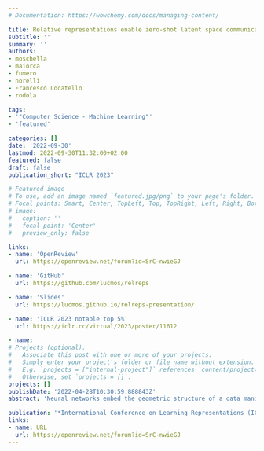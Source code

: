 ```yaml
---
# Documentation: https://wowchemy.com/docs/managing-content/

title: Relative representations enable zero-shot latent space communication
subtitle: ''
summary: ''
authors:
- moschella
- maiorca
- fumero
- norelli
- Francesco Locatello
- rodola

tags:
- '"Computer Science - Machine Learning"'
- 'featured'

categories: []
date: '2022-09-30'
lastmod: 2022-09-30T11:32:00+02:00
featured: false
draft: false
publication_short: "ICLR 2023"

# Featured image
# To use, add an image named `featured.jpg/png` to your page's folder.
# Focal points: Smart, Center, TopLeft, Top, TopRight, Left, Right, BottomLeft, Bottom, BottomRight.
# image:
#   caption: ''
#   focal_point: 'Center'
#   preview_only: false

links:
- name: 'OpenReview'
  url: https://openreview.net/forum?id=SrC-nwieGJ

- name: 'GitHub'
  url: https://github.com/lucmos/relreps

- name: 'Slides'
  url: https://lucmos.github.io/relreps-presentation/

- name: 'ICLR 2023 notable top 5%'
  url: https://iclr.cc/virtual/2023/poster/11612

- name: 
# Projects (optional).
#   Associate this post with one or more of your projects.
#   Simply enter your project's folder or file name without extension.
#   E.g. `projects = ["internal-project"]` references `content/project/deep-learning/index.md`.
#   Otherwise, set `projects = []`.
projects: []
publishDate: '2022-04-28T10:30:59.888843Z'
abstract: 'Neural networks embed the geometric structure of a data manifold lying in a high-dimensional space into latent representations. Ideally, the distribution of the data points in the latent space should depend only on the task, the data, the loss, and other architecture-specific constraints. However, factors such as the random weights initialization, training hyperparameters, or other sources of randomness in the training phase may induce incoherent latent spaces that hinder any form of reuse. Nevertheless, we empirically observe that, under the same data and modeling choices, distinct latent spaces typically differ by an unknown quasi-isometric transformation: that is, in each space, the distances between the encodings do not change. In this work, we propose to adopt pairwise similarities as an alternative data representation, that can be used to enforce the desired invariance without any additional training. We show how neural architectures can leverage these relative representations to guarantee, in practice, latent isometry invariance, effectively enabling latent space communication: from zero-shot model stitching to latent space comparison between diverse settings. We extensively validate the generalization capability of our approach on different datasets, spanning various modalities (images, text, graphs), tasks (e.g., classification, reconstruction) and architectures (e.g., CNNs, GCNs, transformers).'

publication: '*International Conference on Learning Representations (ICLR 2023)*'
links:
- name: URL
  url: https://openreview.net/forum?id=SrC-nwieGJ
---
```

